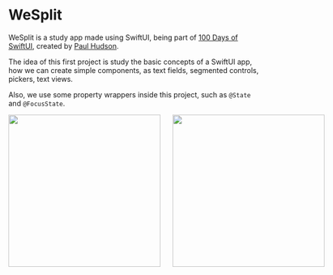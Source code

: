 # WeSplit

WeSplit is a study app made using SwiftUI, being part of [100 Days of SwiftUI](https://www.hackingwithswift.com/100/swiftui), created by [Paul Hudson](https://twitter.com/twostraws).

The idea of this first project is study the basic concepts of a SwiftUI app, how we can create simple components, as text fields, segmented controls, pickers, text views.

Also, we use some property wrappers inside this project, such as `@State` and `@FocusState`.

<div style="display: flex; gap: 24px;">
	<img src="https://user-images.githubusercontent.com/6052056/158495600-efbbc90a-9e91-4d2a-9ce0-bad6b152d6c3.png" alt="" width="300">
	<img src="https://user-images.githubusercontent.com/6052056/158495607-213f7a6e-5c75-4b03-a28e-8bd2fe2ce93c.png" alt="" width="300">
</div>
